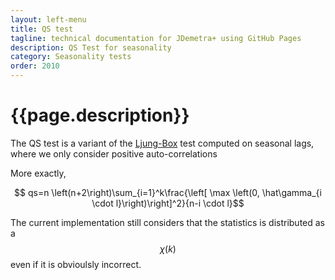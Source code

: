 ```yaml
---
layout: left-menu
title: QS test
tagline: technical documentation for JDemetra+ using GitHub Pages
description: QS Test for seasonality
category: Seasonality tests
order: 2010
---
```

# {{page.description}}

The QS test is a variant of the [Ljung-Box](../wn/ljungbox.html) test computed on seasonal lags, where we only consider positive auto-correlations

More exactly,

$$ qs=n \left(n+2\right)\sum_{i=1}^k\frac{\left[ \max  \left(0, \hat\gamma_{i \cdot l}\right)\right]^2}{n-i \cdot l}$$

The current implementation still considers that the statistics is distributed as a 
$$\chi \left(k\right)$$
even if it is obvioulsly incorrect.